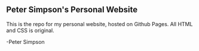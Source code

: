 ## Peter Simpson's Personal Website

This is the repo for my personal website, hosted on Github Pages. All HTML and CSS is original.

-Peter Simpson
